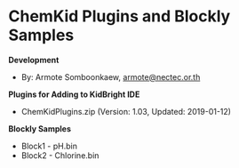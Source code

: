 # ChemKid Plugins and Blockly Samples #
**Development**
- By: Armote Somboonkaew, armote@nectec.or.th

**Plugins for Adding to KidBright IDE**
- ChemKidPlugins.zip (Version: 1.03, Updated: 2019-01-12)

**Blockly Samples**
- Block1 - pH.bin
- Block2 - Chlorine.bin
